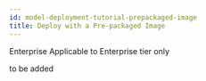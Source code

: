 ```yaml
---
id: model-deployment-tutorial-prepackaged-image
title: Deploy with a Pre-packaged Image
---
```


<div class="ee-only tooltip">Enterprise
  <span class="tooltiptext">Applicable to Enterprise tier only</span>
</div>

to be added
